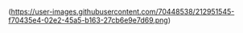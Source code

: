 (https://user-images.githubusercontent.com/70448538/212951545-f70435e4-02e2-45a5-b163-27cb6e9e7d69.png)
